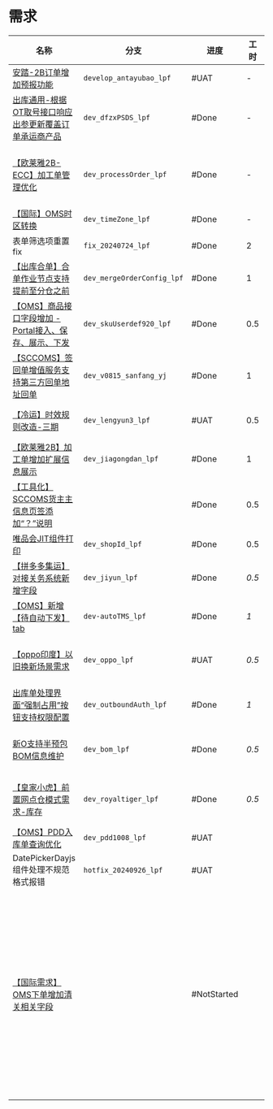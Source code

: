 # 需求

| 名称                                                                                                                                                           | 分支                         | 进度          | 工时    | 事项                              | 备注                |
| ------------------------------------------------------------------------------------------------------------------------------------------------------------ | -------------------------- | ----------- | ----- | ------------------------------- | ----------------- |
| [安踏-2B订单增加预报功能](https://sfyun-sit.sf-express.com/console/sfcicd/work/issueDetail/story?issueId=2136646&projectId=1832&iterativeId=38678)                     | `develop_antayubao_lpf`    | #UAT        | -     |                                 |                   |
| [出库通用-根据OT取号接口响应出参更新覆盖订单承运商产品](https://confluence.sf-express.com/pages/viewpage.action?pageId=405158442)                                                     | `dev_dfzxPSDS_lpf`         | #Done       | -     |                                 |                   |
| [【欧莱雅2B-ECC】加工单管理优化](https://sfyun-sit.sf-express.com/console/sfcicd/work/issueDetail/story?issueId=2456688&projectId=1832&iterativeId=46490)                | `dev_processOrder_lpf`     | #Done       | -     | 欧莱雅华南 CDC 项目支持（专项成本）-KJ24047309 |                   |
| [【国际】OMS时区转换](https://sfyun-sit.sf-express.com/console/sfcicd/work/issueDetail/story?issueId=2406462&projectId=1832&iterativeId=46490)                       | `dev_timeZone_lpf`         | #Done       | -     | 国际供应链底盘建设                       |                   |
| 表单筛选项重置 fix                                                                                                                                                  | `fix_20240724_lpf`         | #Done       | 2     | 底盘架构治理                          |                   |
| [【出库合单】合单作业节点支持提前至分仓之前](https://confluence.sf-express.com/pages/viewpage.action?pageId=414015173)                                                            | `dev_mergeOrderConfig_lpf` | #Done       | 1     | 区域日常运维 -KJ24019708              |                   |
| [【OMS】商品接口字段增加 - Portal接入、保存、展示、下发](https://sfyun-sit.sf-express.com/console/sfcicd/work/issueDetail/story?issueId=2512885&projectId=1832&iterativeId=47520) | `dev_skuUserdef920_lpf`    | #Done       | 0.5   | 汤臣倍健武汉仓项目支持                     |                   |
| [【SCCOMS】签回单增值服务支持第三方回单地址回单](https://sfyun-sit.sf-express.com/console/sfcicd/work/issueDetail/story?issueId=2510378&projectId=1832&iterativeId=47520 )       | `dev_v0815_sanfang_yj`     | #Done       | 1     | 区域日常运维 -KJ24019708              |                   |
| [【冷运】时效规则改造-三期](https://sfyun-sit.sf-express.com/console/sfcicd/work/issueDetail/story?issueId=2525031&projectId=1832&iterativeId=47769 )                    | `dev_lengyun3_lpf`         | #UAT        | 0.5   | 冷运仓储产品项目 -KJ23121497            |                   |
| [【欧莱雅2B】加工单增加扩展信息展示](https://sfyun-sit.sf-express.com/console/sfcicd/work/issueDetail/story?issueId=2524443&projectId=1832&iterativeId=47782)                | `dev_jiagongdan_lpf`       | #Done       | 1     | 欧莱雅仓配一体建设 -KJ24016472           |                   |
| [【工具化】SCCOMS货主主信息页签添加“？”说明](https://sfyun-sit.sf-express.com/console/sfcicd/work/issueDetail/story?issueId=2512866&projectId=1832&iterativeId=46601 )        |                            | #Done       | 0.5   | 客户接入工具化 -KJ24012732             |                   |
| [唯品会JIT组件打印](https://sfyun-sit.sf-express.com/console/sfcicd/work/issueDetail/story?issueId=2530078&projectId=1832&iterativeId=47769&VNK=6c4753bd)           | `dev_shopId_lpf`           | #Done       | 0.5   | 总部 O 线日常迭代及运维                   |                   |
| [【拼多多集运】对接关务系统新增字段](https://sfyun-sit.sf-express.com/console/sfcicd/work/issueDetail/story?issueId=2537303&projectId=1832&iterativeId=47782&VNK=14b80f98)    | `dev_jiyun_lpf`            | #Done       | *0.5* | 拼多多&天猫集运业务支持                    |                   |
| [【OMS】新增【待自动下发】tab](https://sfyun-sit.sf-express.com/console/sfcicd/work/issueDetail/story?issueId=2529600&projectId=1832&iterativeId=48749)                 | `dev-autoTMS_lpf`          | #Done       | *1*   | 总部 O 线日常迭代及运维 -KJ24015191       |                   |
| [【oppo印度】以旧换新场景需求](https://sfyun-sit.sf-express.com/console/sfcicd/work/issueDetail/story?issueId=2552452&projectId=1832)                                    | `dev_oppo_lpf`             | #UAT        | *0.5* | 亚洲大区供应链仓配项目赋能及交付 -KJ24017704    |                   |
| [出库单处理界面“强制占用”按钮支持权限配置](https://sfyun-sit.sf-express.com/console/sfcicd/work/issueDetail/story?issueId=2590260&projectId=1832&iterativeId=48748)             | `dev_outboundAuth_lpf`     | #Done       | *1*   | 存量 KA 项目日常运维 -KJ24017150        |                   |
| [新O支持半预包BOM信息维护](https://sfyun-sit.sf-express.com/console/sfcicd/work/issueDetail/story?issueId=2580871&projectId=1832&iterativeId=48749&VNK=4b7df86b)       | `dev_bom_lpf`              | #Done       | *0.5* |                                 | 9 月没填             |
| [【皇家小虎】前置网点仓模式需求-库存](https://sfyun-sit.sf-express.com/console/sfcicd/work/issueDetail/story?issueId=2586529&projectId=1832&iterativeId=48749&VNK=82443e19)   | `dev_royaltiger_lpf`       | #Done       | *0.5* |                                 | 9 月没填             |
| [【OMS】PDD入库单查询优化](https://sfyun-sit.sf-express.com/console/sfcicd/work/issueDetail/story?issueId=2615019&projectId=1832&iterativeId=49168)                   | `dev_pdd1008_lpf`          | #UAT        |       |                                 |                   |
| DatePickerDayjs组件处理不规范格式报错                                                                                                                                   | `hotfix_20240926_lpf`      | #UAT        |       |                                 |                   |
| [【国际需求】OMS下单增加清关相关字段](https://sfyun-sit.sf-express.com/console/sfcicd/work/issueDetail/story?issueId=2578816&projectId=1832&iterativeId=49108)               |                            | #NotStarted |       |                                 | 是否可以优化一下整个订单创建的逻辑 |
